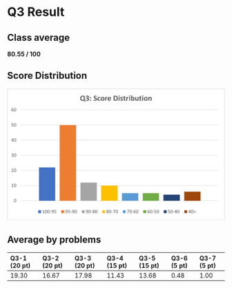 # Q3 Result

## Class average 

**80.55 / 100**

## Score Distribution
![](img/q3_score_dist.png)

## Average by problems
|Q3-1 (20 pt)|Q3-2 (20 pt)|Q3-3 (20 pt)|Q3-4 (15 pt)|Q3-5 (15 pt)|Q3-6 (5 pt)|Q3-7 (5 pt)|
|:---|:---|:---|:---|:---|:---|:---|
|19.30|16.67|17.98|11.43|13.68|0.48|1.00|

